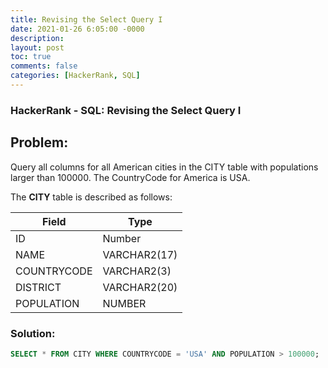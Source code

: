 ```yaml
---
title: Revising the Select Query I
date: 2021-01-26 6:05:00 -0000
description: 
layout: post
toc: true
comments: false
categories: [HackerRank, SQL]
---
```


### HackerRank - SQL: Revising the Select Query I

## Problem:

Query all columns for all American cities in the CITY table with populations larger than 100000. The CountryCode for America is USA.

The **CITY** table is described as follows:

| Field | Type |
| ----------- | ----------- |
| ID | Number |
| NAME | VARCHAR2(17) |
| COUNTRYCODE | VARCHAR2(3) |
| DISTRICT | VARCHAR2(20) |
| POPULATION | NUMBER |


### Solution:

```sql
SELECT * FROM CITY WHERE COUNTRYCODE = 'USA' AND POPULATION > 100000;
```
